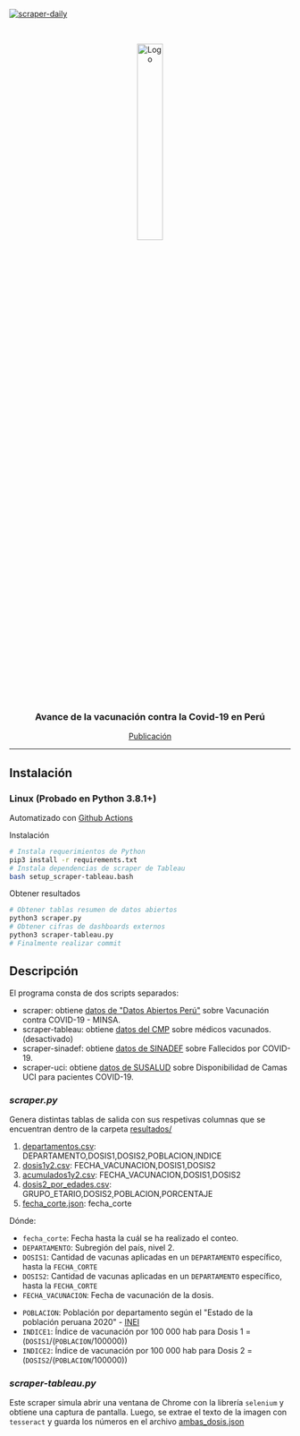 [![scraper-daily](https://github.com/annaabsi/git-scraper-vacunacion/actions/workflows/main.yml/badge.svg)](https://github.com/annaabsi/git-scraper-vacunacion/actions/workflows/main.yml)

<!-- PROJECT HEADER -->
<br />
<p align="center">
  <a href="#">
    <img src="https://data.larepublica.pe/avance-vacunacion-covid-19-peru/logo.png" alt="Logo" width="30%" >
  </a>

  <h3 align="center">Avance de la vacunación contra la Covid-19 en Perú</h3>

  <p align="center">
    <a href="https://data.larepublica.pe/avance-vacunacion-covid-19-peru">Publicación</a>
  </p>
</p>

<hr>

## Instalación 

### Linux (Probado en Python 3.8.1+)

Automatizado con [Github Actions](.github/workflows/main.yml)

Instalación
```bash
# Instala requerimientos de Python
pip3 install -r requirements.txt
# Instala dependencias de scraper de Tableau
bash setup_scraper-tableau.bash
```

Obtener resultados
```bash
# Obtener tablas resumen de datos abiertos
python3 scraper.py
# Obtener cifras de dashboards externos
python3 scraper-tableau.py
# Finalmente realizar commit
```


## Descripción

El programa consta de dos scripts separados: 
- scraper: obtiene [datos de "Datos Abiertos Perú"](https://www.datosabiertos.gob.pe/dataset/vacunaci%C3%B3n-contra-covid-19-ministerio-de-salud-minsa) sobre Vacunación contra COVID-19 - MINSA.
- scraper-tableau: obtiene [datos del CMP](https://www.cmp.org.pe/vacunometro-cmp/) sobre médicos vacunados. (desactivado)
- scraper-sinadef: obtiene [datos de SINADEF](https://cloud.minsa.gob.pe/s/NctBnHXDnocgWAg/download) sobre Fallecidos por COVID-19.
- scraper-uci: obtiene [datos de SUSALUD](http://datos.susalud.gob.pe/sites/default/files/Camas_26-10-2021.csv) sobre Disponibilidad de Camas UCI para pacientes COVID-19.

### *scraper.py*

Genera distintas tablas de salida con sus respetivas columnas que se encuentran dentro de la carpeta [resultados/](resultados/)

1. [departamentos.csv](resultados/departamentos.csv): DEPARTAMENTO,DOSIS1,DOSIS2,POBLACION,INDICE
2. [dosis1y2.csv](resultados/dosis1y2.csv): FECHA_VACUNACION,DOSIS1,DOSIS2
3. [acumulados1y2.csv](resultados/acumulados1y2.csv): FECHA_VACUNACION,DOSIS1,DOSIS2
4. [dosis2_por_edades.csv](resultados/dosis2_por_edades.csv): GRUPO_ETARIO,DOSIS2,POBLACION,PORCENTAJE
5. [fecha_corte.json](resultados/fecha_corte.json): fecha_corte

Dónde: 

- `fecha_corte`: Fecha hasta la cuál se ha realizado el conteo.
- `DEPARTAMENTO`: Subregión del país, nivel 2.
- `DOSIS1`: Cantidad de vacunas aplicadas en un `DEPARTAMENTO` específico, hasta la `FECHA_CORTE`
- `DOSIS2`: Cantidad de vacunas aplicadas en un `DEPARTAMENTO` específico, hasta la `FECHA_CORTE`
- `FECHA_VACUNACION`: Fecha de vacunación de la dosis.
<!-- - `DOSIS`: Nº de dosis aplicada. -->
<!-- - `TOTAL`: Número de personas vacunadas el día `FECHA_VACUNACION`
- `ACUMULADO`: Número de personas vacunadas hasta el día `FECHA_CORTE` -->
- `POBLACION`: Población por departamento según el "Estado de la población peruana 2020" - [INEI](https://www.inei.gob.pe/media/MenuRecursivo/publicaciones_digitales/Est/Lib1743/Libro.pdf)
- `INDICE1`: Índice de vacunación por 100 000 hab para Dosis 1 = (`DOSIS1`/(`POBLACION`/100000))
- `INDICE2`: Índice de vacunación por 100 000 hab para Dosis 2 = (`DOSIS2`/(`POBLACION`/100000))

### *scraper-tableau.py*

Este scraper simula abrir una ventana de Chrome con la librería `selenium` y obtiene una captura de pantalla. Luego, se extrae el texto de la imagen con `tesseract` y guarda los números en el archivo [ambas_dosis.json](resultados/ambas_dosis.json)
